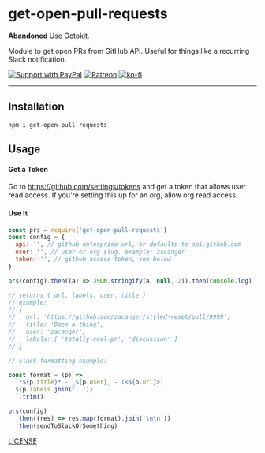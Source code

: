 # get-open-pull-requests

**Abandoned** Use Octokit.

Module to get open PRs from GitHub API.
Useful for things like a recurring Slack notification.

[![Support with PayPal](https://img.shields.io/badge/paypal-donate-yellow.png)](https://paypal.me/zacanger) [![Patreon](https://img.shields.io/badge/patreon-donate-yellow.svg)](https://www.patreon.com/zacanger) [![ko-fi](https://img.shields.io/badge/donate-KoFi-yellow.svg)](https://ko-fi.com/U7U2110VB)

--------

## Installation

`npm i get-open-pull-requests`

## Usage

#### Get a Token

Go to <https://github.com/settings/tokens> and get a token that allows user read
access. If you're setting this up for an org, allow org read access.

#### Use It

```javascript
const prs = require('get-open-pull-requests')
const config = {
  api: '', // github enterprise url, or defaults to api.github.com
  user: '', // user or org slug. example: zacanger
  token: '', // github access token, see below
}

prs(config).then((a) => JSON.stringify(a, null, 2)).then(console.log)

// returns { url, labels, user, title }
// example:
// {
//   url: 'https://github.com/zacanger/styled-reset/pull/9999',
//   title: 'Does a thing',
//   user: 'zacanger',
//   labels: [ 'totally-real-pr', 'discussion' ]
// }

// slack formatting example:

const format = (p) =>
  `*${p.title}* - _${p.user}_ - (<${p.url}>)
  ${p.labels.join(', ')}
  `.trim()

prs(config)
  .then((res) => res.map(format).join('\n\n'))
  .then(sendToSlackOrSomething)
```

[LICENSE](./LICENSE.md)
